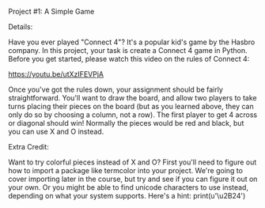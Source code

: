 Project #1: A Simple Game


Details:
 
Have you ever played "Connect 4"? It's a popular kid's game by the Hasbro company. In this project, your task is create a Connect 4 game 
in Python. Before you get started, please watch this video on the rules of Connect 4:

https://youtu.be/utXzIFEVPjA

Once you've got the rules down, your assignment should be fairly straightforward. You'll want to draw the board, and allow two players to 
take turns placing their pieces on the board (but as you learned above, they can only do so by choosing a column, not a row). The first 
player to get 4 across or diagonal should win!
Normally the pieces would be red and black, but you can use X and O instead.

Extra Credit:

Want to try colorful pieces instead of X and O? First you'll need to figure out how to import a package like termcolor into your project. 
We're going to cover importing later in the course, but try and see if you can figure it out on your own. Or you might be able to find 
unicode characters to use instead, depending on what your system supports. Here's a hint: print(u'\u2B24')